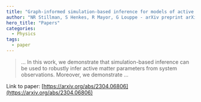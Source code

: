 ```yaml
---
title: "Graph-informed simulation-based inference for models of active matter"
author: "NR Stillman, S Henkes, R Mayor, G Louppe - arXiv preprint arXiv …, 2023 - arxiv.org"
hero_title: "Papers"
categories:
  - Physics
tags:
  - paper
---
```



>… In this work, we demonstrate that simulation-based inference can be used to robustly infer active matter parameters from system observations. Moreover, we demonstrate …

Link to paper: [https://arxiv.org/abs/2304.06806](https://arxiv.org/abs/2304.06806)
